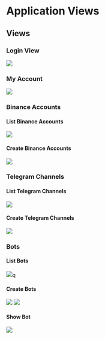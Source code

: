 # Application Views

## Views

### Login View
![](../images/view-login.png)

### My Account
![](../images/view-my-account.png)


### Binance Accounts
#### List Binance Accounts
![](../images/view-binance-accounts-list.png)
#### Create Binance Accounts
![](../images/view-binance-accounts-add.png)


### Telegram Channels
#### List Telegram Channels
![](../images/view-telegram-channels-list.png)
#### Create Telegram Channels
![](../images/view-telegram-channels-add.png)


### Bots
#### List Bots
![](../images/view-bots-list.png)q
#### Create Bots
![](../images/view-bots-add-basic.png)
![](../images/view-bots-add-advanced.png)
#### Show Bot
![](../images/view-bots-view.png)


